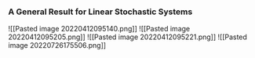 ### A General Result for Linear Stochastic Systems
![[Pasted image 20220412095140.png]]
![[Pasted image 20220412095205.png]]
![[Pasted image 20220412095221.png]]
![[Pasted image 20220726175506.png]]
